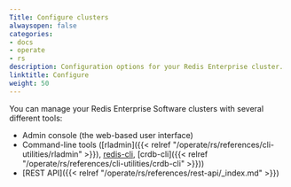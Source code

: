 ```yaml
---
Title: Configure clusters
alwaysopen: false
categories:
- docs
- operate
- rs
description: Configuration options for your Redis Enterprise cluster.
linktitle: Configure
weight: 50
---
```

You can manage your Redis Enterprise Software clusters with several different tools:

- Admin console (the web-based user interface)
- Command-line tools ([rladmin]({{< relref "/operate/rs/references/cli-utilities/rladmin" >}}), [redis-cli](https://redis.io/docs/manual/cli/), [crdb-cli]({{< relref "/operate/rs/references/cli-utilities/crdb-cli" >}}))
- [REST API]({{< relref "/operate/rs/references/rest-api/_index.md" >}})



